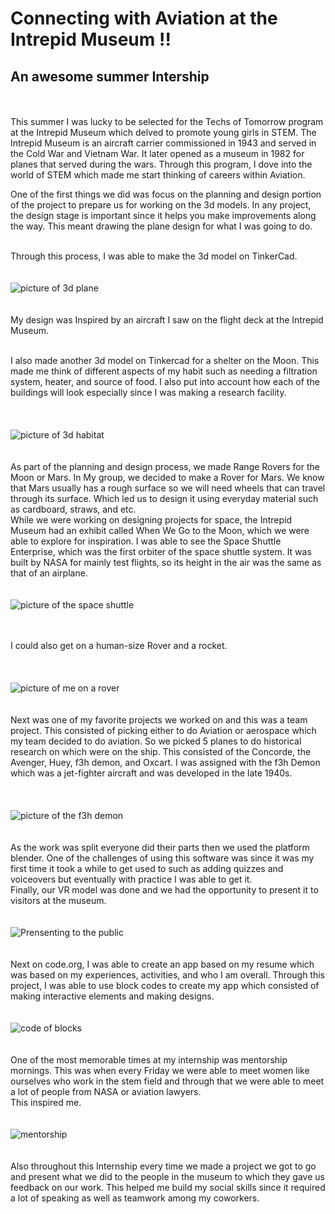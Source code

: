 

# Connecting with Aviation at the Intrepid Museum !!

## An awesome summer Intership
<br>  <br>
This summer I was lucky to be selected for the Techs of Tomorrow program at the Intrepid Museum which delved to promote young girls in STEM. The Intrepid Museum is an aircraft carrier commissioned in 1943 and served in the Cold War and Vietnam War. It later opened as a museum in 1982 for planes that served during the wars.  Through this program, I dove into the world of STEM which made me start thinking of careers within Aviation.
<br> 



One of the first things we did was focus on the planning and design portion of the project to prepare us for working on the 3d models. In any project, the design stage is important since it helps you make improvements along the way. This meant drawing the plane design for what I was going to do. 

<br>
Through this process, I was able to make the 3d model on TinkerCad. 
<br> <br> <br>
<img src="Images/rrr.jpg" alt="picture of 3d plane">  
<br> <br> <br>
My design was Inspired by an aircraft I saw on the flight deck at the Intrepid Museum. 
<br>  <br>

I also made another 3d model on Tinkercad for a shelter on the Moon. This made me think of different aspects of my habit such as needing a filtration system, heater, and source of food. I also put into account how each of the buildings will look especially since I was making a research facility.   
<br>  <br> <br>
<img src="Images/moon.jpg" alt="picture of 3d habitat"> 
<br> <br> <br>
As part of the planning and design process, we made Range Rovers for the Moon or Mars. In My group, we decided to make a Rover for Mars. We know that Mars usually has a rough surface so we will need wheels that can travel through its surface. Which led us to design it using everyday material such as cardboard, straws, and etc. 
<br> 
 While we were working on designing projects for space, the Intrepid Museum had an exhibit called When We Go to the Moon, which we were able to explore for inspiration. I was able to see the Space Shuttle Enterprise, which was the first orbiter of the space shuttle system. It was built by NASA for mainly test flights, so its height in the air was the same as that of an airplane. 
<br> <br> <br>
<img src="Images/space.jpg" alt="picture of the space shuttle">
<br> <br> <br>

I could also get on a human-size Rover and a rocket.  
<br> <br> <br>
<img src="Images/rover.jpg" alt="picture of me on a rover" >
<br> <br> <br>
Next was one of my favorite projects we worked on and this was a team project. This consisted of picking either to do Aviation or aerospace which my team decided to do aviation. So we picked 5 planes to do historical research on which were on the ship. This consisted of the Concorde, the Avenger, Huey, f3h demon, and Oxcart. I was assigned with the f3h Demon which was a jet-fighter aircraft and was developed in the late 1940s.  
<br> <br> <br>
<img src="Images/demon.jpg" alt="picture of the f3h demon">
<br> <br> <br>
As the work was split everyone did their parts then we used the platform blender. One of the challenges of using this software was since it was my first time it took a while to get used to such as adding quizzes and voiceovers but eventually with practice I was able to get it. 
<br> 
Finally, our VR model was done and we had the opportunity to present it to visitors at the museum. 
<br> <br> <br>
<img src="Images/public.jpg" alt="Prensenting to the public">
<br> <br> <br>
Next on code.org, I was able to create an app based on my resume which was based on my experiences, activities, and who I am overall. Through this project, I was able to use block codes to create my app which consisted of making interactive elements and making designs. 
<br> <br> <br>
<img src="Images/code.jpg" alt="code of blocks">
<br> <br> <br> 
One of the most memorable times at my internship was mentorship mornings. This was when every Friday we were able to meet women like ourselves who work in the stem field and through that we were able to meet a lot of people from NASA or aviation lawyers.
<br> 
This inspired me. 
<br> <br> <br>
<img src="Images/mentorship.JPG" alt="mentorship">
<br> <br> <br>
Also throughout this Internship every time we made a project we got to go and present what we did to the people in the museum to which they gave us feedback on our work. This helped me build my social skills since it required a lot of speaking as well as teamwork among my coworkers. 
<br> 
